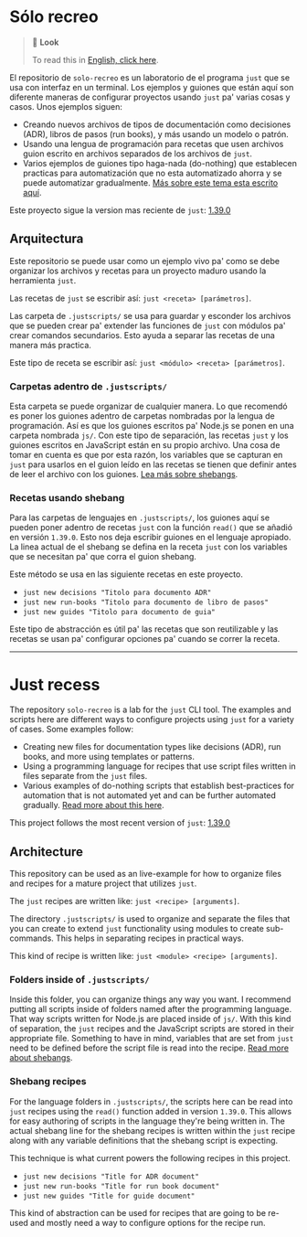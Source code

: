 # Sólo recreo

> 👀 **Look**
>
> To read this in [English, click here](https://git.sr.ht/~rogeruiz/solo-recreo/tree/main/item/README.en.md).

El repositorio de `solo-recreo` es un laboratorio de el programa `just` que se
usa con interfaz en un terminal. Los ejemplos y guiones que están aquí son
diferente maneras de configurar proyectos usando `just` pa' varias cosas y
casos. Unos ejemplos siguen:

- Creando nuevos archivos de tipos de documentación como decisiones (ADR),
  libros de pasos (run books), y más usando un modelo o patrón.
- Usando una lengua de programación para recetas que usen archivos guion escrito
  en archivos separados de los archivos de `just`.
- Varios ejemplos de guiones tipo haga-nada (do-nothing) que establecen
  practicas para automatización que no esta automatizado ahorra y se puede
  automatizar gradualmente. [Más sobre este tema esta escrito aquí][haga-nada].

Este proyecto sigue la version mas reciente de `just`: [1.39.0](https://github.com/casey/just/releases/tag/1.39.0)

## Arquitectura

Este repositorio se puede usar como un ejemplo vivo pa' como se debe organizar
los archivos y recetas para un proyecto maduro usando la herramienta `just`.

Las recetas de `just` se escribir así: `just <receta> [parámetros]`.

Las carpeta de `.justscripts/` se usa para guardar y esconder los archivos que
se pueden crear pa' extender las funciones de `just` con módulos pa' crear
comandos secundarios. Esto ayuda a separar las recetas de una manera más
practica.

Este tipo de receta se escribir así: `just <módulo> <receta> [parámetros]`.

### Carpetas adentro de `.justscripts/`

Esta carpeta se puede organizar de cualquier manera. Lo que recomendó es poner
los guiones adentro de carpetas nombradas por la lengua de programación. Así es
que los guiones escritos pa' Node.js se ponen en una carpeta nombrada `js/`. Con
este tipo de separación, las recetas `just` y los guiones escritos en JavaScript
están en su propio archivo. Una cosa de tomar en cuenta es que por esta razón,
los variables que se capturan en `just` para usarlos en el guion leído en las
recetas se tienen que definir antes de leer el archivo con los guiones. [Lea más
sobre shebangs](#recetas-usando-shebang).

### Recetas usando shebang

Para las carpetas de lenguajes en `.justscripts/`, los guiones aquí se pueden
poner adentro de recetas `just` con la función `read()` que se añadió en versión
`1.39.0`. Esto nos deja escribir guiones en el lenguaje apropiado. La linea
actual de el shebang se defina en la receta `just` con los variables que se
necesitan pa' que corra el guion shebang.

Este método se usa en las siguiente recetas en este proyecto.

- `just new decisions "Titolo para documento ADR"`
- `just new run-books "Titolo para documento de libro de pasos"`
- `just new guides "Titolo para documento de guia"`

Este tipo de abstracción es útil pa' las recetas que son reutilizable y las
recetas se usan pa' configurar opciones pa' cuando se correr la receta.

---

# Just recess

The repository `solo-recreo` is a lab for the `just` CLI tool. The examples and
scripts here are different ways to configure projects using `just` for a variety
of cases. Some examples follow:

- Creating new files for documentation types like decisions (ADR), run books,
  and more using templates or patterns.
- Using a programming language for recipes that use script files written in
  files separate from the `just` files.
- Various examples of do-nothing scripts that establish best-practices for
  automation that is not automated yet and can be further automated gradually.
  [Read more about this here][haga-nada].

This project follows the most recent version of `just`: [1.39.0](https://github.com/casey/just/releases/tag/1.39.0)

## Architecture

This repository can be used as an live-example for how to organize files and
recipes for a mature project that utilizes `just`.

The `just` recipes are written like: `just <recipe> [arguments]`.

The directory `.justscripts/` is used to organize and separate the files that
you can create to extend `just` functionality using modules to create
sub-commands. This helps in separating recipes in practical ways.

This kind of recipe is written like: `just <module> <recipe> [arguments]`.

### Folders inside of `.justscripts/`

Inside this folder, you can organize things any way you want. I recommend
putting all scripts inside of folders named after the programming language. That
way scripts written for Node.js are placed inside of `js/`. With this kind of
separation, the `just` recipes and the JavaScript scripts are stored in their
appropriate file. Something to have in mind, variables that are set from `just`
need to be defined before the script file is read into the recipe. [Read more
about shebangs](#shebang-recipes).

### Shebang recipes

For the language folders in `.justscripts/`, the scripts here can be read into
`just` recipes using the `read()` function added in version `1.39.0`. This
allows for easy authoring of scripts in the language they're being written in.
The actual shebang line for the shebang recipes is written within the `just`
recipe along with any variable definitions that the shebang script is expecting.

This technique is what current powers the following recipes in this project.

- `just new decisions "Title for ADR document"`
- `just new run-books "Title for run book document"`
- `just new guides "Title for guide document"`

This kind of abstraction can be used for recipes that are going to be re-used
and mostly need a way to configure options for the recipe run.

[haga-nada]: https://blog.danslimmon.com/2019/07/15/do-nothing-scripting-the-key-to-gradual-automation/
